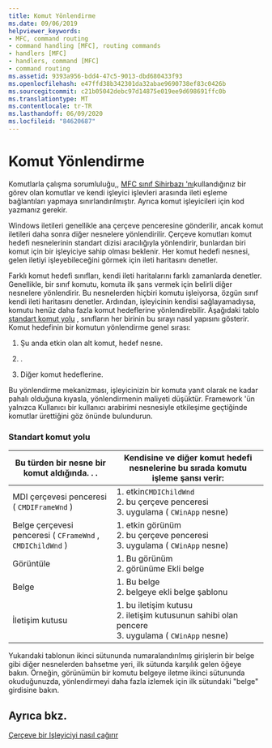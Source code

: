 ```yaml
---
title: Komut Yönlendirme
ms.date: 09/06/2019
helpviewer_keywords:
- MFC, command routing
- command handling [MFC], routing commands
- handlers [MFC]
- handlers, command [MFC]
- command routing
ms.assetid: 9393a956-bdd4-47c5-9013-dbd680433f93
ms.openlocfilehash: e47ffd38b342301da32abae9690738ef83c0426b
ms.sourcegitcommit: c21b05042debc97d14875e019ee9d698691ffc0b
ms.translationtype: MT
ms.contentlocale: tr-TR
ms.lasthandoff: 06/09/2020
ms.locfileid: "84620687"
---
```

# <a name="command-routing"></a>Komut Yönlendirme

Komutlarla çalışma sorumluluğu,, [MFC sınıf Sihirbazı 'nı](reference/mfc-class-wizard.md)kullandığınız bir görev olan komutlar ve kendi işleyici işlevleri arasında ileti eşleme bağlantıları yapmaya sınırlandırılmıştır. Ayrıca komut işleyicileri için kod yazmanız gerekir.

Windows iletileri genellikle ana çerçeve penceresine gönderilir, ancak komut iletileri daha sonra diğer nesnelere yönlendirilir. Çerçeve komutları komut hedefi nesnelerinin standart dizisi aracılığıyla yönlendirir, bunlardan biri komut için bir işleyiciye sahip olması beklenir. Her komut hedefi nesnesi, gelen iletiyi işleyebileceğini görmek için ileti haritasını denetler.

Farklı komut hedefi sınıfları, kendi ileti haritalarını farklı zamanlarda denetler. Genellikle, bir sınıf komutu, komuta ilk şans vermek için belirli diğer nesnelere yönlendirir. Bu nesnelerden hiçbiri komutu işleiyorsa, özgün sınıf kendi ileti haritasını denetler. Ardından, işleyicinin kendisi sağlayamadıysa, komutu henüz daha fazla komut hedeflerine yönlendirebilir. Aşağıdaki tablo [standart komut yolu](#_core_standard_command_route) , sınıfların her birinin bu sırayı nasıl yapısını gösterir. Komut hedefinin bir komutun yönlendirme genel sırası:

1. Şu anda etkin olan alt komut, hedef nesne.

1. .

1. Diğer komut hedeflerine.

Bu yönlendirme mekanizması, işleyicinizin bir komuta yanıt olarak ne kadar pahalı olduğuna kıyasla, yönlendirmenin maliyeti düşüktür. Framework 'ün yalnızca Kullanıcı bir kullanıcı arabirimi nesnesiyle etkileşime geçtiğinde komutlar ürettiğini göz önünde bulundurun.

### <a name="standard-command-route"></a><a name="_core_standard_command_route"></a>Standart komut yolu

|Bu türden bir nesne bir komut aldığında. . .|Kendisine ve diğer komut hedefi nesnelerine bu sırada komutu işleme şansı verir:|
|----------------------------------------------------------|-----------------------------------------------------------------------------------------------------|
|MDI çerçevesi penceresi ( `CMDIFrameWnd` )|1. etkin`CMDIChildWnd`<br />2. bu çerçeve penceresi<br />3. uygulama ( `CWinApp` nesne)|
|Belge çerçevesi penceresi ( `CFrameWnd` , `CMDIChildWnd` )|1. etkin görünüm<br />2. bu çerçeve penceresi<br />3. uygulama ( `CWinApp` nesne)|
|Görüntüle|1. Bu görünüm<br />2. görünüme Ekli belge|
|Belge|1. Bu belge<br />2. belgeye ekli belge şablonu|
|İletişim kutusu|1. bu iletişim kutusu<br />2. iletişim kutusunun sahibi olan pencere<br />3. uygulama ( `CWinApp` nesne)|

Yukarıdaki tablonun ikinci sütununda numaralandırılmış girişlerin bir belge gibi diğer nesnelerden bahsetme yeri, ilk sütunda karşılık gelen öğeye bakın. Örneğin, görünümün bir komutu belgeye iletme ikinci sütununda okuduğunuzda, yönlendirmeyi daha fazla izlemek için ilk sütundaki "belge" girdisine bakın.

## <a name="see-also"></a>Ayrıca bkz.

[Çerçeve bir Işleyiciyi nasıl çağırır](how-the-framework-calls-a-handler.md)
